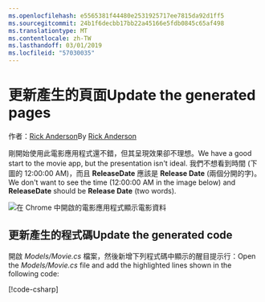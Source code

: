 ```yaml
---
ms.openlocfilehash: e5565381f44480e2531925717ee7815da92d1ff5
ms.sourcegitcommit: 24b1f6decbb17bb22a45166e5fdb0845c65af498
ms.translationtype: MT
ms.contentlocale: zh-TW
ms.lasthandoff: 03/01/2019
ms.locfileid: "57030035"
---
```

# <a name="update-the-generated-pages"></a><span data-ttu-id="73d3a-101">更新產生的頁面</span><span class="sxs-lookup"><span data-stu-id="73d3a-101">Update the generated pages</span></span>

<span data-ttu-id="73d3a-102">作者：[Rick Anderson](https://twitter.com/RickAndMSFT)</span><span class="sxs-lookup"><span data-stu-id="73d3a-102">By [Rick Anderson](https://twitter.com/RickAndMSFT)</span></span>

<span data-ttu-id="73d3a-103">剛開始使用此電影應用程式還不錯，但其呈現效果卻不理想。</span><span class="sxs-lookup"><span data-stu-id="73d3a-103">We have a good start to the movie app, but the presentation isn't ideal.</span></span> <span data-ttu-id="73d3a-104">我們不想看到時間 (下圖的 12:00:00 AM)，而且 **ReleaseDate** 應該是 **Release Date** (兩個分開的字)。</span><span class="sxs-lookup"><span data-stu-id="73d3a-104">We don't want to see the time (12:00:00 AM in the image below) and **ReleaseDate** should be **Release Date** (two words).</span></span>

![在 Chrome 中開啟的電影應用程式顯示電影資料](../../tutorials/razor-pages/sql/_static/m55.png)

## <a name="update-the-generated-code"></a><span data-ttu-id="73d3a-106">更新產生的程式碼</span><span class="sxs-lookup"><span data-stu-id="73d3a-106">Update the generated code</span></span>

<span data-ttu-id="73d3a-107">開啟 *Models/Movie.cs* 檔案，然後新增下列程式碼中顯示的醒目提示行：</span><span class="sxs-lookup"><span data-stu-id="73d3a-107">Open the *Models/Movie.cs* file and add the highlighted lines shown in the following code:</span></span>

[!code-csharp[](code/Models/Movie.cs?highlight=2,11-12)]
